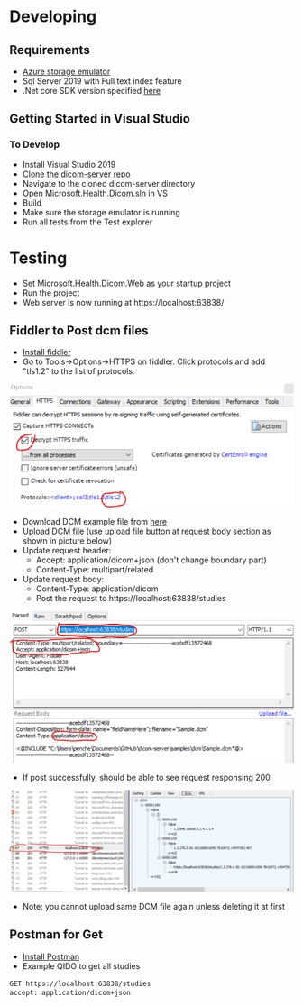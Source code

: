 # Developing
## Requirements
- [Azure storage emulator](https://go.microsoft.com/fwlink/?linkid=717179)
- Sql Server 2019 with Full text index feature
- .Net core SDK version specified [here](../global.json)

## Getting Started in Visual Studio
### To Develop
- Install Visual Studio 2019
- [Clone the dicom-server repo](https://github.com/microsoft/dicom-server.git)
- Navigate to the cloned dicom-server directory
- Open Microsoft.Health.Dicom.sln in VS
- Build
- Make sure the storage emulator is running
- Run all tests from the Test explorer

# Testing
- Set Microsoft.Health.Dicom.Web as your startup project
- Run the project
- Web server is now running at https://localhost:63838/

## Fiddler to Post dcm files
- [Install fiddler](https://www.telerik.com/download/fiddler)
- Go to Tools->Options->HTTPS on fiddler. Click protocols and add "tls1.2" to the list of protocols.

![Fiddler Config Image](images/FiddlerConfig.png)
- Download DCM example file from [here](dcms/Sample.dcm) 
- Upload DCM file (use upload file button at request body section as shown in picture below) 
- Update request header:
   - Accept: application/dicom+json (don't change boundary part)
   - Content-Type: multipart/related
- Update request body:
   - Content-Type: application/dicom
   - Post the request to https://localhost:63838/studies

![Post A Dicom Image](images/FiddlerPost.png)
- If post successfully, should be able to see request responsing 200

![Post Succeeds](images/FiddlerSuceedPost.PNG)
- Note: you cannot upload same DCM file again unless deleting it at first

## Postman for Get
- [Install Postman](https://www.postman.com/downloads/)
- Example QIDO to get all studies
```http
GET https://localhost:63838/studies
accept: application/dicom+json
```
